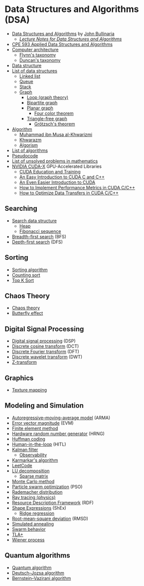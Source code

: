 # Data Structures and Algorithms (DSA)
* [Data Structures and Algorithms](https://www.cs.bham.ac.uk/~jxb/dsa.html) by [John Bullinaria](https://www.cs.bham.ac.uk//~jxb/)
  * [*Lecture Notes for Data Structures and Algorithms*](https://www.cs.bham.ac.uk/~jxb/DSA/dsa.pdf)
* [CPE 593 Applied Data Structures and Algorithms](https://github.com/StevensDeptECE/CPE593/)
* [Computer architecture](https://en.wikipedia.org/wiki/Computer_architecture)
  * [Flynn's taxonomy](https://en.wikipedia.org/wiki/Flynn%27s_taxonomy)
  * [Duncan's taxonomy](https://en.wikipedia.org/wiki/Duncan%27s_taxonomy)
* [Data structure](https://en.wikipedia.org/wiki/Data_structure)
* [List of data structures](https://en.wikipedia.org/wiki/List_of_data_structures)
  * [Linked list](https://en.wikipedia.org/wiki/Linked_list)
  * [Queue](https://en.wikipedia.org/wiki/Queue_(abstract_data_type))
  * [Stack](https://en.wikipedia.org/wiki/Stack_(abstract_data_type))
  * [Graph](https://en.wikipedia.org/wiki/Graph_(abstract_data_type))
    * [Loop (graph theory)](https://en.wikipedia.org/wiki/Loop_(graph_theory))
    * [Bipartite graph](https://en.wikipedia.org/wiki/Bipartite_graph)
    * [Planar graph](https://en.wikipedia.org/wiki/Planar_graph)
      * [Four color theorem](https://en.wikipedia.org/wiki/Four_color_theorem)
    * [Triangle-free graph](https://en.wikipedia.org/wiki/Triangle-free_graph)
      * [Grötzsch's theorem](https://en.wikipedia.org/wiki/Gr%C3%B6tzsch%27s_theorem)
* [Algorithm](https://en.wikipedia.org/wiki/Algorithm)
  * [Muhammad ibn Musa al-Khwarizmi](https://en.wikipedia.org/wiki/Muhammad_ibn_Musa_al-Khwarizmi)
  * [Khwarazm](https://en.wikipedia.org/wiki/Khwarazm)
  * [Algorism](https://en.wikipedia.org/wiki/Algorism)
* [List of algorithms](https://en.wikipedia.org/wiki/List_of_algorithms)
* [Pseudocode](https://en.wikipedia.org/wiki/Pseudocode)
* [List of unsolved problems in mathematics](https://en.wikipedia.org/wiki/List_of_unsolved_problems_in_mathematics)
* [NVIDIA CUDA-X](https://developer.nvidia.com/gpu-accelerated-libraries) GPU-Accelerated Libraries
  * [CUDA Education and Training](https://developer.nvidia.com/cuda-education-training)
  * [An Easy Introduction to CUDA C and C++](https://developer.nvidia.com/blog/easy-introduction-cuda-c-and-c/)
  * [An Even Easier Introduction to CUDA](https://developer.nvidia.com/blog/even-easier-introduction-cuda/)
  * [How to Implement Performance Metrics in CUDA C/C++](https://developer.nvidia.com/blog/how-implement-performance-metrics-cuda-cc/)
  * [How to Optimize Data Transfers in CUDA C/C++](https://developer.nvidia.com/blog/how-optimize-data-transfers-cuda-cc/)
## Searching
* [Search data structure](https://en.wikipedia.org/wiki/Search_data_structure)
  * [Heap](https://en.wikipedia.org/wiki/Heap_(data_structure))
  * [Fibonacci sequence](https://en.wikipedia.org/wiki/Fibonacci_sequence)
* [Breadth-first search](https://en.wikipedia.org/wiki/Breadth-first_search) (BFS)
* [Depth-first search](https://en.wikipedia.org/wiki/Depth-first_search) (DFS)
## Sorting
* [Sorting algorithm](https://en.wikipedia.org/wiki/Sorting_algorithm)
* [Counting sort](https://en.wikipedia.org/wiki/Counting_sort)
* [Top K Sort](https://xilinx.github.io/Vitis_Libraries/graph/2020.1/guide_L1/primitives/sortTopK.html)
## Chaos Theory
* [Chaos theory](https://en.wikipedia.org/wiki/Chaos_theory)
* [Butterfly effect](https://en.wikipedia.org/wiki/Butterfly_effect)
## Digital Signal Processing
* [Digital signal processing](https://en.wikipedia.org/wiki/Digital_signal_processing) (DSP)
* [Discrete cosine transform](https://en.wikipedia.org/wiki/Discrete_cosine_transform) (DCT)
* [Discrete Fourier transform](https://en.wikipedia.org/wiki/Discrete_Fourier_transform) (DFT)
* [Discrete wavelet transform](https://en.wikipedia.org/wiki/Discrete_wavelet_transform) (DWT)
* [Z-transform](https://en.wikipedia.org/wiki/Z-transform)
## Graphics
* [Texture mapping](https://en.wikipedia.org/wiki/Texture_mapping)
## Modeling and Simulation
* [Autoregressive–moving-average model](https://en.wikipedia.org/wiki/Autoregressive%E2%80%93moving-average_model) (ARMA)
* [Error vector magnitude](https://en.wikipedia.org/wiki/Error_vector_magnitude) (EVM)
* [Finite element method](https://en.wikipedia.org/wiki/Finite_element_method)
* [Hardware random number generator](https://en.wikipedia.org/wiki/Hardware_random_number_generator) (HRNG)
* [Huffman coding](https://en.wikipedia.org/wiki/Huffman_coding)
* [Human-in-the-loop](https://en.wikipedia.org/wiki/Human-in-the-loop) (HITL)
* [Kalman filter](https://en.wikipedia.org/wiki/Kalman_filter)
  * [Observability](https://en.wikipedia.org/wiki/Observability)
* [Karmarkar's algorithm](https://en.wikipedia.org/wiki/Karmarkar%27s_algorithm)
* [LeetCode](https://github.com/haoel/leetcode)
* [LU decomposition](https://en.wikipedia.org/wiki/LU_decomposition)
  * [Sparse matrix](https://en.wikipedia.org/wiki/Sparse_matrix)
* [Monte Carlo method](https://en.wikipedia.org/wiki/Monte_Carlo_method)
* [Particle swarm optimization](https://en.wikipedia.org/wiki/Particle_swarm_optimization) (PSO)
* [Rademacher distribution](https://en.wikipedia.org/wiki/Rademacher_distribution)
* [Ray tracing (physics)](https://en.wikipedia.org/wiki/Ray_tracing_(physics))
* [Resource Description Framework](https://en.wikipedia.org/wiki/Resource_Description_Framework) (RDF)
* [Shape Expressions](https://en.wikipedia.org/wiki/ShEx) (ShEx)
  * [Ridge regression](https://en.wikipedia.org/wiki/Ridge_regression)
* [Root-mean-square deviation](https://en.wikipedia.org/wiki/Root-mean-square_deviation) (RMSD)
* [Simulated annealing](https://en.wikipedia.org/wiki/Simulated_annealing)
* [Swarm behavior](https://en.wikipedia.org/wiki/Swarm_behaviour)
* [TLA+](https://en.wikipedia.org/wiki/TLA%2B)
* [Wiener process](https://en.wikipedia.org/wiki/Wiener_process)
## Quantum algorithms
* [Quantum algorithm](https://en.wikipedia.org/wiki/Quantum_algorithm)
* [Deutsch–Jozsa algorithm](https://en.wikipedia.org/wiki/Deutsch%E2%80%93Jozsa_algorithm)
* [Bernstein–Vazirani algorithm](https://en.wikipedia.org/wiki/Bernstein%E2%80%93Vazirani_algorithm)
